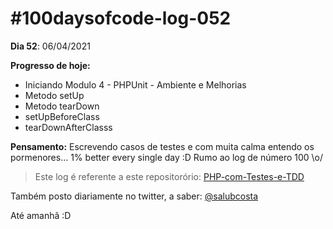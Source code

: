 # #100daysofcode-log-052

__Dia 52__: 06/04/2021

__Progresso de hoje:__
-	Iniciando Modulo 4 - PHPUnit - Ambiente e Melhorias
-	Metodo setUp
-	Metodo tearDown
-	setUpBeforeClass
-	tearDownAfterClasss

__Pensamento:__ Escrevendo casos de testes e com muita calma entendo os pormenores... 1% better every single day :D  Rumo ao log de número 100 \o/

> Este log é referente a este repositorório: [PHP-com-Testes-e-TDD](https://github.com/salubcosta/php-testes-unitarios-e-funcionais-com-tdd)

Também posto diariamente no twitter, a saber: [@salubcosta](https://twitter.com/salubcosta)

Até amanhã :D 
